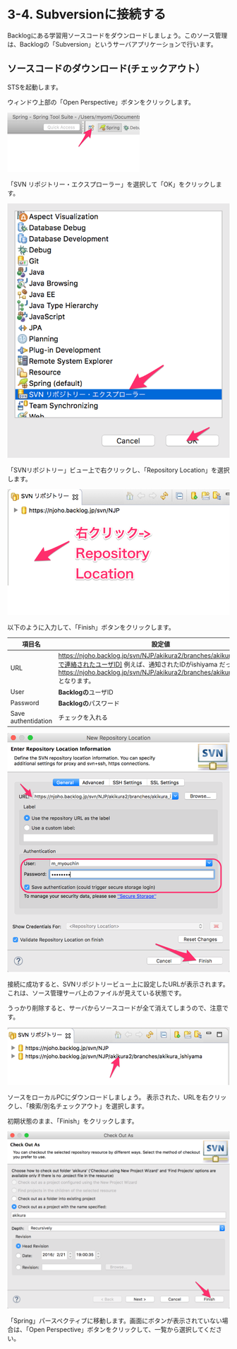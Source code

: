 # 3-4. Subversionに接続する
Backlogにある学習用ソースコードをダウンロードしましょう。このソース管理は、Backlogの「Subversion」というサーバアプリケーションで行います。

## ソースコードのダウンロード(チェックアウト）

STSを起動します。

ウィンドウ上部の「Open Perspective」ボタンをクリックします。

![Open Perspective](../images/image-03-0033.png)

「SVN リポジトリー・エクスプローラー」を選択して「OK」をクリックします。

![Open Perspective](../images/image-03-0034.png)

「SVNリポジトリー」ビュー上で右クリックし、「Repository Location」を選択します。

![Open Perspective](../images/image-03-0035.png)

以下のように入力して、「Finish」ボタンをクリックします。

| 項目名 | 設定値 |
| -- | -- |
| URL | https://njoho.backlog.jp/svn/NJP/akikura2/branches/akikura_[メールで連絡されたユーザID]  例えば、通知されたIDがishiyama だった場合は、 https://njoho.backlog.jp/svn/NJP/akikura2/branches/akikura_ishiyama となります。|
| User | **Backlogの**ユーザID |
| Password | **Backlogの**パスワード |
| Save authentidation | チェックを入れる |

![Open Perspective](../images/image-03-0036.png)

接続に成功すると、SVNリポジトリービュー上に設定したURLが表示されます。これは、ソース管理サーバ上のファイルが見えている状態です。

うっかり削除すると、サーバからソースコードが全て消えてしまうので、注意です。

![Open Perspective](../images/image-03-0037.png)

ソースをローカルPCにダウンロードしましょう。
表示された、URLを右クリックし、「検索/別名チェックアウト」を選択します。

初期状態のまま、「Finish」をクリックします。

![Open Perspective](../images/image-03-0038.png)

「Spring」パースペクティブに移動します。画面にボタンが表示されていない場合は、「Open Perspective」ボタンをクリックして、一覧から選択してください。

